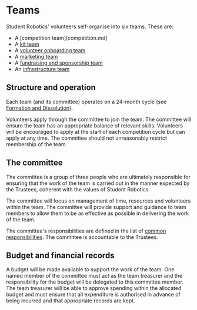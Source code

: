 # Teams

Student Robotics' volunteers self-organise into six teams. These are: 

* A [competition team](competition.md]
* A [kit team](kit-team.md)
* A [volunteer onboarding team](onboarding.md)
* A [marketing team](marketing.md)
* A [fundraising and sponsorship team](fundraising.md)
* An [infrastructure team](insfastructure.md)

## Structure and operation

Each team (and its committee) operates on a 24-month cycle (see [Formation and Dissolution](committee-membership.md)).

Volunteers apply through the committee to join the team. The committee will ensure the team has an appropriate balance of relevant skills. Volunteers will be encouraged to apply at the start of each competition cycle but can apply at any time. The committee should not unreasonably restrict membership of the team.

## The committee

The committee is a group of three people who are ultimately responsible for ensuring that the work of the team is carried out in the manner expected by the Trustees, coherent with the values of Student Robotics. 

The committee will focus on management of time, resources and volunteers within the team. The committee will provide support and guidance to team members to allow them to be as effective as possible in delivering the work of the team. 

The committee's responsibilities are defined in the list of [common responsibilities](common-responsibilities.md). The committee is accountable to the Trustees. 

## Budget and financial records

A budget will be made available to support the work of the team. One named member of the committee must act as the team treasurer and the responsibility for the budget will be delegated to this committee member. The team treasurer will be able to approve spending within the allocated budget and must ensure that all expenditure is authorised in advance of being incurred and that appropriate records are kept. 
